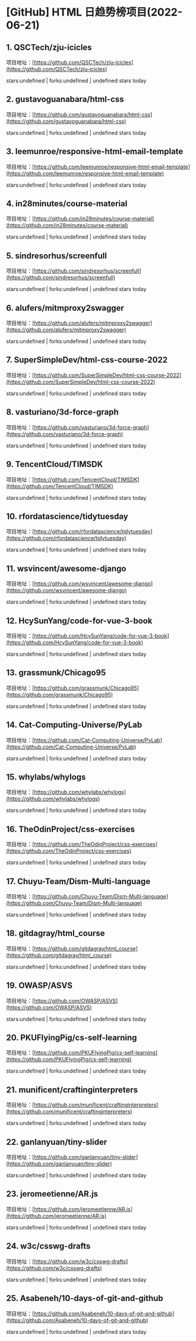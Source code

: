 # [GitHub] HTML 日趋势榜项目(2022-06-21)

## 1. QSCTech/zju-icicles 

项目地址：[https://github.com/QSCTech/zju-icicles](https://github.com/QSCTech/zju-icicles)

stars:undefined | forks:undefined | undefined stars today 



## 2. gustavoguanabara/html-css 

项目地址：[https://github.com/gustavoguanabara/html-css](https://github.com/gustavoguanabara/html-css)

stars:undefined | forks:undefined | undefined stars today 



## 3. leemunroe/responsive-html-email-template 

项目地址：[https://github.com/leemunroe/responsive-html-email-template](https://github.com/leemunroe/responsive-html-email-template)

stars:undefined | forks:undefined | undefined stars today 



## 4. in28minutes/course-material 

项目地址：[https://github.com/in28minutes/course-material](https://github.com/in28minutes/course-material)

stars:undefined | forks:undefined | undefined stars today 



## 5. sindresorhus/screenfull 

项目地址：[https://github.com/sindresorhus/screenfull](https://github.com/sindresorhus/screenfull)

stars:undefined | forks:undefined | undefined stars today 



## 6. alufers/mitmproxy2swagger 

项目地址：[https://github.com/alufers/mitmproxy2swagger](https://github.com/alufers/mitmproxy2swagger)

stars:undefined | forks:undefined | undefined stars today 



## 7. SuperSimpleDev/html-css-course-2022 

项目地址：[https://github.com/SuperSimpleDev/html-css-course-2022](https://github.com/SuperSimpleDev/html-css-course-2022)

stars:undefined | forks:undefined | undefined stars today 



## 8. vasturiano/3d-force-graph 

项目地址：[https://github.com/vasturiano/3d-force-graph](https://github.com/vasturiano/3d-force-graph)

stars:undefined | forks:undefined | undefined stars today 



## 9. TencentCloud/TIMSDK 

项目地址：[https://github.com/TencentCloud/TIMSDK](https://github.com/TencentCloud/TIMSDK)

stars:undefined | forks:undefined | undefined stars today 



## 10. rfordatascience/tidytuesday 

项目地址：[https://github.com/rfordatascience/tidytuesday](https://github.com/rfordatascience/tidytuesday)

stars:undefined | forks:undefined | undefined stars today 



## 11. wsvincent/awesome-django 

项目地址：[https://github.com/wsvincent/awesome-django](https://github.com/wsvincent/awesome-django)

stars:undefined | forks:undefined | undefined stars today 



## 12. HcySunYang/code-for-vue-3-book 

项目地址：[https://github.com/HcySunYang/code-for-vue-3-book](https://github.com/HcySunYang/code-for-vue-3-book)

stars:undefined | forks:undefined | undefined stars today 



## 13. grassmunk/Chicago95 

项目地址：[https://github.com/grassmunk/Chicago95](https://github.com/grassmunk/Chicago95)

stars:undefined | forks:undefined | undefined stars today 



## 14. Cat-Computing-Universe/PyLab 

项目地址：[https://github.com/Cat-Computing-Universe/PyLab](https://github.com/Cat-Computing-Universe/PyLab)

stars:undefined | forks:undefined | undefined stars today 



## 15. whylabs/whylogs 

项目地址：[https://github.com/whylabs/whylogs](https://github.com/whylabs/whylogs)

stars:undefined | forks:undefined | undefined stars today 



## 16. TheOdinProject/css-exercises 

项目地址：[https://github.com/TheOdinProject/css-exercises](https://github.com/TheOdinProject/css-exercises)

stars:undefined | forks:undefined | undefined stars today 



## 17. Chuyu-Team/Dism-Multi-language 

项目地址：[https://github.com/Chuyu-Team/Dism-Multi-language](https://github.com/Chuyu-Team/Dism-Multi-language)

stars:undefined | forks:undefined | undefined stars today 



## 18. gitdagray/html_course 

项目地址：[https://github.com/gitdagray/html_course](https://github.com/gitdagray/html_course)

stars:undefined | forks:undefined | undefined stars today 



## 19. OWASP/ASVS 

项目地址：[https://github.com/OWASP/ASVS](https://github.com/OWASP/ASVS)

stars:undefined | forks:undefined | undefined stars today 



## 20. PKUFlyingPig/cs-self-learning 

项目地址：[https://github.com/PKUFlyingPig/cs-self-learning](https://github.com/PKUFlyingPig/cs-self-learning)

stars:undefined | forks:undefined | undefined stars today 



## 21. munificent/craftinginterpreters 

项目地址：[https://github.com/munificent/craftinginterpreters](https://github.com/munificent/craftinginterpreters)

stars:undefined | forks:undefined | undefined stars today 



## 22. ganlanyuan/tiny-slider 

项目地址：[https://github.com/ganlanyuan/tiny-slider](https://github.com/ganlanyuan/tiny-slider)

stars:undefined | forks:undefined | undefined stars today 



## 23. jeromeetienne/AR.js 

项目地址：[https://github.com/jeromeetienne/AR.js](https://github.com/jeromeetienne/AR.js)

stars:undefined | forks:undefined | undefined stars today 



## 24. w3c/csswg-drafts 

项目地址：[https://github.com/w3c/csswg-drafts](https://github.com/w3c/csswg-drafts)

stars:undefined | forks:undefined | undefined stars today 



## 25. Asabeneh/10-days-of-git-and-github 

项目地址：[https://github.com/Asabeneh/10-days-of-git-and-github](https://github.com/Asabeneh/10-days-of-git-and-github)

stars:undefined | forks:undefined | undefined stars today 



